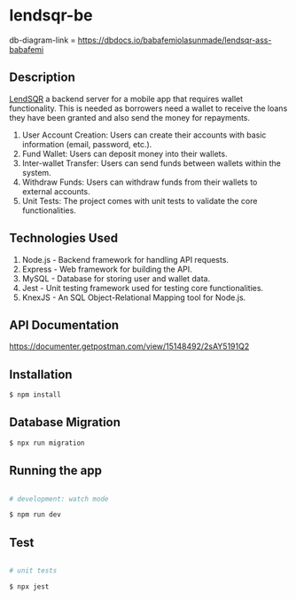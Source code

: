 # lendsqr-be

db-diagram-link = https://dbdocs.io/babafemiolasunmade/lendsqr-ass-babafemi

## Description

[LendSQR](https://github.com/SunmadeBabafemi/lendsqr-be) a backend server for a mobile app that requires wallet functionality. This is needed as borrowers need a wallet to receive the loans they have been granted and also send the money for repayments.

1. User Account Creation: Users can create their accounts with basic information (email, password, etc.).
2. Fund Wallet: Users can deposit money into their wallets.
3. Inter-wallet Transfer: Users can send funds between wallets within the system.
4. Withdraw Funds: Users can withdraw funds from their wallets to external accounts.
5. Unit Tests: The project comes with unit tests to validate the core functionalities.

## Technologies Used

1. Node.js - Backend framework for handling API requests.
2. Express - Web framework for building the API.
3. MySQL - Database for storing user and wallet data.
4. Jest - Unit testing framework used for testing core functionalities.
5. KnexJS - An SQL Object-Relational Mapping tool for Node.js.

## API Documentation

https://documenter.getpostman.com/view/15148492/2sAY5191Q2

## Installation

```bash
$ npm install
```

## Database Migration

```bash
$ npx run migration
```

## Running the app

```bash

# development: watch mode

$ npm run dev
```

## Test

```bash

# unit tests

$ npx jest
```
